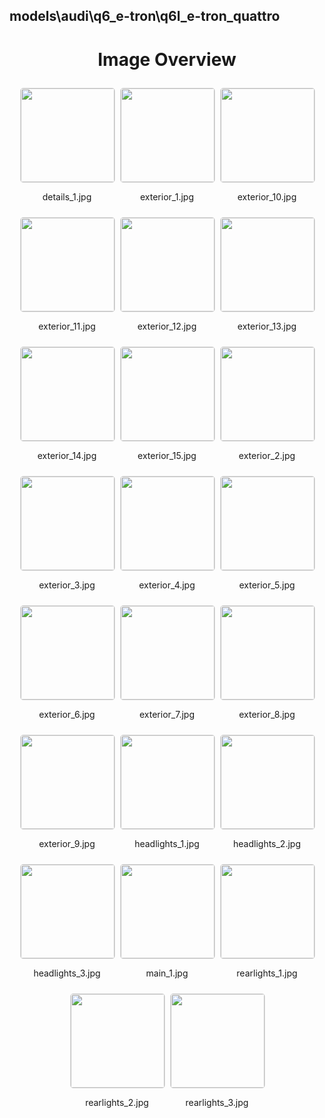 ## models\audi\q6_e-tron\q6l_e-tron_quattro


<style>
    .image-gallery {
        display: flex;
        flex-wrap: wrap;
        gap: 10px;
        justify-content: center;
        padding: 10px;
    }
    .image-gallery img {
        width: 150px;
        height: auto;
        border: 1px solid #ddd;
        border-radius: 5px;
    }
    .image-gallery div {
        flex: 1 1 calc(33.333% - 20px); /* Three images per row on large screens */
        max-width: 150px;
        text-align: center;
    }
    @media (max-width: 768px) {
        .image-gallery div {
            flex: 1 1 calc(50% - 20px); /* Two images per row on medium screens */
        }
    }
    @media (max-width: 480px) {
        .image-gallery div {
            flex: 1 1 100%; /* One image per row on small screens */
        }
    }
</style>
<h1 style ="text-align: center;"> Image Overview </h1> <div class="image-gallery">
<div>
<img src="https://media.evkx.net/multimedia/models/audi/q6_e-tron/q6l_e-tron_quattro/details_1_st.jpg">
<p>details_1.jpg</p>
</div>
<div>
<img src="https://media.evkx.net/multimedia/models/audi/q6_e-tron/q6l_e-tron_quattro/exterior_1_st.jpg">
<p>exterior_1.jpg</p>
</div>
<div>
<img src="https://media.evkx.net/multimedia/models/audi/q6_e-tron/q6l_e-tron_quattro/exterior_10_st.jpg">
<p>exterior_10.jpg</p>
</div>
<div>
<img src="https://media.evkx.net/multimedia/models/audi/q6_e-tron/q6l_e-tron_quattro/exterior_11_st.jpg">
<p>exterior_11.jpg</p>
</div>
<div>
<img src="https://media.evkx.net/multimedia/models/audi/q6_e-tron/q6l_e-tron_quattro/exterior_12_st.jpg">
<p>exterior_12.jpg</p>
</div>
<div>
<img src="https://media.evkx.net/multimedia/models/audi/q6_e-tron/q6l_e-tron_quattro/exterior_13_st.jpg">
<p>exterior_13.jpg</p>
</div>
<div>
<img src="https://media.evkx.net/multimedia/models/audi/q6_e-tron/q6l_e-tron_quattro/exterior_14_st.jpg">
<p>exterior_14.jpg</p>
</div>
<div>
<img src="https://media.evkx.net/multimedia/models/audi/q6_e-tron/q6l_e-tron_quattro/exterior_15_st.jpg">
<p>exterior_15.jpg</p>
</div>
<div>
<img src="https://media.evkx.net/multimedia/models/audi/q6_e-tron/q6l_e-tron_quattro/exterior_2_st.jpg">
<p>exterior_2.jpg</p>
</div>
<div>
<img src="https://media.evkx.net/multimedia/models/audi/q6_e-tron/q6l_e-tron_quattro/exterior_3_st.jpg">
<p>exterior_3.jpg</p>
</div>
<div>
<img src="https://media.evkx.net/multimedia/models/audi/q6_e-tron/q6l_e-tron_quattro/exterior_4_st.jpg">
<p>exterior_4.jpg</p>
</div>
<div>
<img src="https://media.evkx.net/multimedia/models/audi/q6_e-tron/q6l_e-tron_quattro/exterior_5_st.jpg">
<p>exterior_5.jpg</p>
</div>
<div>
<img src="https://media.evkx.net/multimedia/models/audi/q6_e-tron/q6l_e-tron_quattro/exterior_6_st.jpg">
<p>exterior_6.jpg</p>
</div>
<div>
<img src="https://media.evkx.net/multimedia/models/audi/q6_e-tron/q6l_e-tron_quattro/exterior_7_st.jpg">
<p>exterior_7.jpg</p>
</div>
<div>
<img src="https://media.evkx.net/multimedia/models/audi/q6_e-tron/q6l_e-tron_quattro/exterior_8_st.jpg">
<p>exterior_8.jpg</p>
</div>
<div>
<img src="https://media.evkx.net/multimedia/models/audi/q6_e-tron/q6l_e-tron_quattro/exterior_9_st.jpg">
<p>exterior_9.jpg</p>
</div>
<div>
<img src="https://media.evkx.net/multimedia/models/audi/q6_e-tron/q6l_e-tron_quattro/headlights_1_st.jpg">
<p>headlights_1.jpg</p>
</div>
<div>
<img src="https://media.evkx.net/multimedia/models/audi/q6_e-tron/q6l_e-tron_quattro/headlights_2_st.jpg">
<p>headlights_2.jpg</p>
</div>
<div>
<img src="https://media.evkx.net/multimedia/models/audi/q6_e-tron/q6l_e-tron_quattro/headlights_3_st.jpg">
<p>headlights_3.jpg</p>
</div>
<div>
<img src="https://media.evkx.net/multimedia/models/audi/q6_e-tron/q6l_e-tron_quattro/main_1_st.jpg">
<p>main_1.jpg</p>
</div>
<div>
<img src="https://media.evkx.net/multimedia/models/audi/q6_e-tron/q6l_e-tron_quattro/rearlights_1_st.jpg">
<p>rearlights_1.jpg</p>
</div>
<div>
<img src="https://media.evkx.net/multimedia/models/audi/q6_e-tron/q6l_e-tron_quattro/rearlights_2_st.jpg">
<p>rearlights_2.jpg</p>
</div>
<div>
<img src="https://media.evkx.net/multimedia/models/audi/q6_e-tron/q6l_e-tron_quattro/rearlights_3_st.jpg">
<p>rearlights_3.jpg</p>
</div>
</div>
